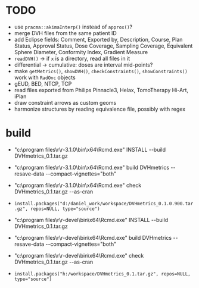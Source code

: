 # TODO
 * use `pracma::akimaInterp()` instead of `approx()`?
 * merge DVH files from the same patient ID
 * add Eclipse fields: Comment, Exported by, Description, Course, Plan Status, Approval Status, Dose Coverage, Sampling Coverage, Equivalent Sphere Diameter, Conformity Index, Gradient Measure
 * `readDVH()` -> if `x` is a directory, read all files in it
 * differential -> cumulative: doses are interval mid-points?
 * make `getMetrics()`, `showDVH()`, `checkConstraints()`, `showConstraints()` work with `RadOnc` objects
 * gEUD, BED, NTCP, TCP
 * read files exported from Philips Pinnacle3, Helax, TomoTherapy Hi-Art, iPlan
 * draw constraint arrows as custom geoms
 * harmonize structures by reading equivalence file, possibly with regex

# build
 * "c:\program files\r\r-3.1.0\bin\x64\Rcmd.exe" INSTALL --build DVHmetrics_0.1.tar.gz
 * "c:\program files\r\r-3.1.0\bin\x64\Rcmd.exe" build DVHmetrics --resave-data --compact-vignettes="both"
 * "c:\program files\r\r-3.1.0\bin\x64\Rcmd.exe" check DVHmetrics_0.1.tar.gz --as-cran
 * `install.packages("d:/daniel_work/workspace/DVHmetrics_0.1.0.900.tar.gz", repos=NULL, type="source")`

 * "c:\program files\r\r-devel\bin\x64\Rcmd.exe" INSTALL --build DVHmetrics_0.1.tar.gz
 * "c:\program files\r\r-devel\bin\x64\Rcmd.exe" build DVHmetrics --resave-data --compact-vignettes="both"
 * "c:\program files\r\r-devel\bin\x64\Rcmd.exe" check DVHmetrics_0.1.tar.gz --as-cran
 * `install.packages("h:/workspace/DVHmetrics_0.1.tar.gz", repos=NULL, type="source")`
